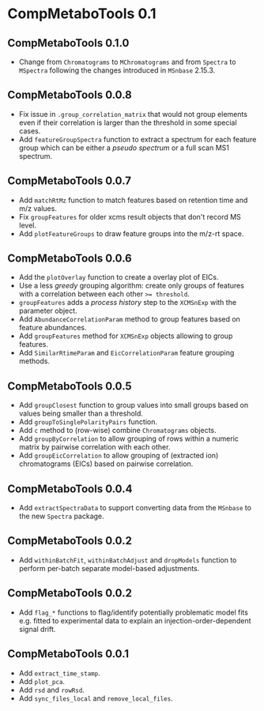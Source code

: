 # CompMetaboTools 0.1

## CompMetaboTools 0.1.0

- Change from `Chromatograms` to `MChromatograms` and from `Spectra` to
  `MSpectra` following the changes introduced in `MSnbase` 2.15.3.


## CompMetaboTools 0.0.8

- Fix issue in `.group_correlation_matrix` that would not group elements even if
  their correlation is larger than the threshold in some special cases.
- Add `featureGroupSpectra` function to extract a spectrum for each feature
  group which can be either a *pseudo spectrum* or a full scan MS1 spectrum.


## CompMetaboTools 0.0.7

- Add `matchRtMz` function to match features based on retention time and m/z 
  values.
- Fix `groupFeatures` for older xcms result objects that don't record MS level.
- Add `plotFeatureGroups` to draw feature groups into the m/z-rt space.

## CompMetaboTools 0.0.6

- Add the `plotOverlay` function to create a overlay plot of EICs.
- Use a less *greedy* grouping algorithm: create only groups of features with
  a correlation between each other `>= threshold`.
- `groupFeatures` adds a *process history* step to the `XCMSnExp` with the
  parameter object.
- Add `AbundanceCorrelationParam` method to group features based on feature
  abundances.
- Add `groupFeatures` method for `XCMSnExp` objects allowing to group features.
- Add `SimilarRtimeParam` and `EicCorrelationParam` feature grouping methods.

## CompMetaboTools 0.0.5

- Add `groupClosest` function to group values into small groups based on values
  being smaller than a threshold.
- Add `groupToSinglePolarityPairs` function.
- Add `c` method to (row-wise) combine `Chromatograms` objects.
- Add `groupByCorrelation` to allow grouping of rows within a numeric matrix
  by pairwise correlation with each other.
- Add `groupEicCorrelation` to allow grouping of (extracted ion) chromatograms 
  (EICs) based on pairwise correlation.

## CompMetaboTools 0.0.4

- Add `extractSpectraData` to support converting data from the `MSnbase` to the
  new `Spectra` package.

## CompMetaboTools 0.0.2

- Add `withinBatchFit`, `withinBatchAdjust` and `dropModels` function to perform
  per-batch separate model-based adjustments.

## CompMetaboTools 0.0.2

- Add `flag_*` functions to flag/identify potentially problematic model fits
  e.g. fitted to experimental data to explain an injection-order-dependent
  signal drift.

## CompMetaboTools 0.0.1

- Add `extract_time_stamp`.
- Add `plot_pca`.
- Add `rsd` and `rowRsd`.
- Add `sync_files_local` and `remove_local_files`.
